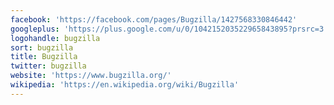 ```yaml
---
facebook: 'https://facebook.com/pages/Bugzilla/1427568330846442'
googleplus: 'https://plus.google.com/u/0/104215203522965843895?prsrc=3'
logohandle: bugzilla
sort: bugzilla
title: Bugzilla
twitter: bugzilla
website: 'https://www.bugzilla.org/'
wikipedia: 'https://en.wikipedia.org/wiki/Bugzilla'
---
```

